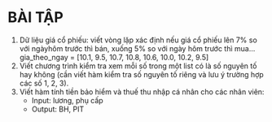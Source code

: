 # BÀI TẬP
1. Dữ liệu giá cổ phiếu: viết vòng lặp xác định nếu giá cổ phiếu lên 7% so với ngàyhôm trước thì bán, xuống 5% so với ngày hôm trước thì mua...
    gia_theo_ngay = [10.1, 9.5, 10.7, 10.8, 10.6, 10.0, 10.2, 9.5]
2. Viết chương trình kiểm tra xem mỗi số trong một list có là số nguyên tố hay không (cần viết hàm kiểm tra số nguyên tố riêng và lưu ý trường hợp các số 1, 2, 3).
3. Viết hàm tính tiền bảo hiểm và thuế thu nhập cá nhân cho các nhân viên:
    - Input: lương, phụ cấp
    - Output: BH, PIT